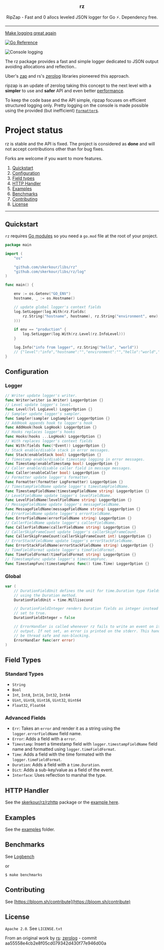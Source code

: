 <p align="center">
  <h3 align="center">rz</h3>
  <p align="center">RipZap - Fast and 0 allocs leveled JSON logger for Go ⚡️. Dependency free. </p>
</p>

--------

[Make logging great again](https://kerkour.com/blog/logging/)

[![Go Reference](https://pkg.go.dev/badge/github.com/skerkour/libs/rz.svg)](https://pkg.go.dev/github.com/skerkour/libs/rz)
<!-- [![GitHub release](https://img.shields.io/github/release/skerkour/rz.svg)](https://github.com/skerkour/libs/rz/releases) -->
<!-- [![Coverage](http://gocover.io/_badge/github.com/skerkour/libs/rz)](http://gocover.io/github.com/skerkour/libs/rz) -->

![Console logging](docs/example_screenshot.png)

The rz package provides a fast and simple logger dedicated to JSON output avoiding allocations and reflection..

Uber's [zap](https://godoc.org/go.uber.org/zap) and rs's [zerolog](https://godoc.org/github.com/rs/zerolog)
libraries pioneered this approach.

ripzap is an update of zerolog taking this concept to the next level with a **simpler** to use and **safer**
API and even better [performance](#benchmarks).

To keep the code base and the API simple, ripzap focuses on efficient structured logging only.
Pretty logging on the console is made possible using the provided (but inefficient)
[`Formatter`s](https://godoc.org/github.com/skerkour/libs/rz#LogFormatter).


# Project status

rz is stable and the API is fixed. The project is considered as **done** and will not accept contributions other than for bug fixes.

Forks are welcome if you want to more features.


1. [Quickstart](#quickstart)
2. [Configuration](#configuration)
3. [Field types](#field-types)
4. [HTTP Handler](#http-handler)
5. [Examples](#examples)
6. [Benchmarks](#benchmarks)
7. [Contributing](#contributing)
8. [License](#license)

-------------------

## Quickstart

`rz` requires [Go modules](https://blog.golang.org/using-go-modules) so you need a `go.mod` file at the
root of your project.

```go
package main

import (
	"os"

	"github.com/skerkour/libs/rz"
	"github.com/skerkour/libs/rz/log"
)

func main() {

	env := os.Getenv("GO_ENV")
	hostname, _ := os.Hostname()

	// update global logger's context fields
	log.SetLogger(log.With(rz.Fields(
		rz.String("hostname", hostname), rz.String("environment", env),
	)))

	if env == "production" {
		log.SetLogger(log.With(rz.Level(rz.InfoLevel)))
	}

	log.Info("info from logger", rz.String("hello", "world"))
	// {"level":"info","hostname":"","environment":"","hello":"world","timestamp":"2019-02-07T09:30:07Z","message":"info from logger"}
}
```


## Configuration

### Logger
```go
// Writer update logger's writer.
func Writer(writer io.Writer) LoggerOption {}
// Level update logger's level.
func Level(lvl LogLevel) LoggerOption {}
// Sampler update logger's sampler.
func Sampler(sampler LogSampler) LoggerOption {}
// AddHook appends hook to logger's hook
func AddHook(hook LogHook) LoggerOption {}
// Hooks replaces logger's hooks
func Hooks(hooks ...LogHook) LoggerOption {}
// With replaces logger's context fields
func With(fields func(*Event)) LoggerOption {}
// Stack enable/disable stack in error messages.
func Stack(enableStack bool) LoggerOption {}
// Timestamp enable/disable timestamp logging in error messages.
func Timestamp(enableTimestamp bool) LoggerOption {}
// Caller enable/disable caller field in message messages.
func Caller(enableCaller bool) LoggerOption {}
// Formatter update logger's formatter.
func Formatter(formatter LogFormatter) LoggerOption {}
// TimestampFieldName update logger's timestampFieldName.
func TimestampFieldName(timestampFieldName string) LoggerOption {}
// LevelFieldName update logger's levelFieldName.
func LevelFieldName(levelFieldName string) LoggerOption {}
// MessageFieldName update logger's messageFieldName.
func MessageFieldName(messageFieldName string) LoggerOption {}
// ErrorFieldName update logger's errorFieldName.
func ErrorFieldName(errorFieldName string) LoggerOption {}
// CallerFieldName update logger's callerFieldName.
func CallerFieldName(callerFieldName string) LoggerOption {}
// CallerSkipFrameCount update logger's callerSkipFrameCount.
func CallerSkipFrameCount(callerSkipFrameCount int) LoggerOption {}
// ErrorStackFieldName update logger's errorStackFieldName.
func ErrorStackFieldName(errorStackFieldName string) LoggerOption {}
// TimeFieldFormat update logger's timeFieldFormat.
func TimeFieldFormat(timeFieldFormat string) LoggerOption {}
// TimestampFunc update logger's timestampFunc.
func TimestampFunc(timestampFunc func() time.Time) LoggerOption {}
```

### Global
```go
var (
	// DurationFieldUnit defines the unit for time.Duration type fields added
	// using the Duration method.
	DurationFieldUnit = time.Millisecond

	// DurationFieldInteger renders Duration fields as integer instead of float if
	// set to true.
	DurationFieldInteger = false

	// ErrorHandler is called whenever rz fails to write an event on its
	// output. If not set, an error is printed on the stderr. This handler must
	// be thread safe and non-blocking.
	ErrorHandler func(err error)
)
```


## Field Types

### Standard Types

* `String`
* `Bool`
* `Int`, `Int8`, `Int16`, `Int32`, `Int64`
* `Uint`, `Uint8`, `Uint16`, `Uint32`, `Uint64`
* `Float32`, `Float64`

### Advanced Fields

* `Err`: Takes an `error` and render it as a string using the `logger.errorFieldName` field name.
* `Error`: Adds a field with a `error`.
* `Timestamp`: Insert a timestamp field with `logger.timestampFieldName` field name and formatted using `logger.timeFieldFormat`.
* `Time`: Adds a field with the time formated with the `logger.timeFieldFormat`.
* `Duration`: Adds a field with a `time.Duration`.
* `Dict`: Adds a sub-key/value as a field of the event.
* `Interface`: Uses reflection to marshal the type.


## HTTP Handler

See the [skerkour/rz/rzhttp](https://godoc.org/github.com/skerkour/libs/rz/rzhttp) package or the
[example here](https://github.com/skerkour/libs/rz/tree/master/examples/http).


## Examples

See the [examples](https://github.com/skerkour/libs/rz/tree/master/examples) folder.


## Benchmarks

See [Logbench](http://hackemist.com/logbench/)

or

```
$ make benchmarks
```

## Contributing

See [https://bloom.sh/contribute](https://bloom.sh/contribute)


## License

`Apache 2.0`. See `LICENSE.txt`

From an original work by [rs](https://github.com/rs): [zerolog](https://github.com/rs/zerolog) - commit aa55558e4cb2e8f05cd079342d430f77e946d00a
